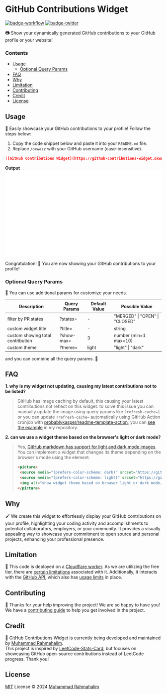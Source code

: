 # GitHub Contributions Widget

[badge-workflow]: https://img.shields.io/github/actions/workflow/status/oxwazz/cors-bypass/release.yml

[link-workflow]: https://github.com/oxwazz/github_contributions_widget/actions/workflows/release.yml

[badge-twitter]: https://img.shields.io/twitter/follow/oxwazz

[link-twitter]: https://x.com/oxwazz

[![badge-workflow]][link-workflow]
[![badge-twitter]][link-twitter]

📷 Show your dynamically generated GitHub contributions to your GitHub profile or your website!

### Contents

- [Usage](#usage)
    - [Optional Query Params](#optional-query-params)
- [FAQ](#faq)
- [Why](#why)
- [Limitation](#limitation)
- [Contributing](#contributing)
- [Credit](#credit)
- [License](#license)

## Usage

🎩 Easily showcase your GitHub contributions to your profile! Follow the steps below:

1. Copy the code snippet below and paste it into your `README.md` file.
1. Replace `/oxwazz` with your GitHub username (case-insensitive).

```markdown
![GitHub Contributions Widget](https://github-contributions-widget.oxwazz.com/oxwazz)
```

**Output** <br/>
![GitHub Contributions Widget](./assets/snapshot/v0.1.3.svg)

Congratulation! 🎉 You are now showing your GitHub contributions to your profile!

### Optional Query Params

🧪 You can use additional params for customize your needs.

| Description                       | Query Params | Default Value | Possible Value                 |
|-----------------------------------|--------------|---------------|--------------------------------|
| filter by PR states               | ?states=     | -             | "MERGED" \| "OPEN" \| "CLOSED" |
| custom widget title               | ?title=      | -             | string                         |
| custom showing total contribution | ?show-max=   | 3             | number (min=1 max=10)          |
| custom theme                      | ?theme=      | light         | "light" \| "dark"              |

and you can combine all the query params. 💪

## FAQ

**1. why is my widget not updating, causing my latest contributions not to be listed?**

> GitHub has image caching by default, this causing your latest contributions not reflect on this widget.
> to solve this issue you can manually update the image using query params like `?refresh-cache=1`
> or you can update `?refresh-cache=` automatically using GitHub Action cronjob
> with [probablykasper/readme-template-action](https://github.com/probablykasper/readme-template-action),
> you can [see the example](https://github.com/oxwazz/oxwazz) in my repository.

**2. can we use a widget theme based on the browser's light or dark mode?**

> Yes, [GitHub markdown has support for light and dark mode images](https://docs.github.com/en/get-started/writing-on-github/getting-started-with-writing-and-formatting-on-github/basic-writing-and-formatting-syntax#specifying-the-theme-an-image-is-shown-to).
> You can implement a widget that changes its theme depending on the browser's mode using the <picture> element.
> ```markdown
> <picture>
>  <source media="(prefers-color-scheme: dark)" srcset="https://github-contributions-widget.oxwazz.com/oxwazz?theme=dark">
>  <source media="(prefers-color-scheme: light)" srcset="https://github-contributions-widget.oxwazz.com/oxwazz">
>  <img alt="show widget theme based on browser light or dark mode." src="https://github-contributions-widget.oxwazz.com/oxwazz">
> </picture>
> ```

## Why

🖌️ We create this widget to effortlessly display your GitHub contributions on your profile, highlighting your coding
activity and accomplishments to potential collaborators, employers, or your community. It provides a visually appealing 
way to showcase your commitment to open source and personal projects, enhancing your professional presence.

## Limitation

📐 This code is deployed on a [Cloudflare worker](https://developers.cloudflare.com/workers/languages/rust/). As we are
utilizing the free tier, there are [certain limitations](https://developers.cloudflare.com/workers/platform/limits/#worker-limits) 
associated with it. Additionally, it interacts with the [GitHub API](https://docs.github.com/en/graphql/overview/about-the-graphql-api),
which also has [usage limits](https://docs.github.com/en/graphql/overview/rate-limits-and-node-limits-for-the-graphql-api#node-limit)
in place.

## Contributing

🎈 Thanks for your help improving the project! We are so happy to have you! We have a
[contributing guide](./CONTRIBUTING.md) to help you get involved in the project.

## Credit

📌 GitHub Contributions Widget is currently being developed and maintained by [Muhammad Rahmahalim](https://github.com/oxwazz).<br>
This project is inspired by [LeetCode-Stats-Card](https://github.com/JacobLinCool/LeetCode-Stats-Card), but focuses on
showcasing GitHub open-source contributions instead of LeetCode progress. Thank you!

## License

[MIT](./LICENSE) License © 2024 [Muhammad Rahmahalim](https://github.com/oxwazz)